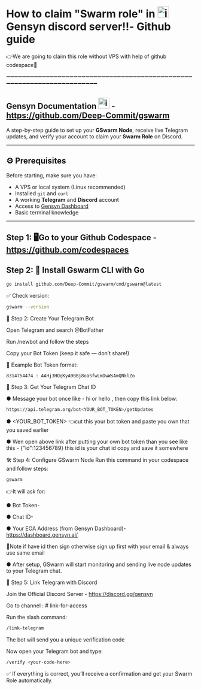 # How to claim "Swarm role" in <img width="30" height="-30" alt="image" src="https://github.com/user-attachments/assets/682a583a-63a3-4ddf-a840-aab7e94441e0"/> Gensyn discord server‼️- Github guide
👉We are going to claim this role without VPS with help of github codespace🤔

➖➖➖➖➖➖➖➖➖➖➖➖➖➖➖➖➖➖➖➖➖➖➖➖➖➖➖➖➖➖➖➖➖➖➖➖➖➖➖➖➖➖➖➖➖➖➖➖➖➖➖➖➖➖➖➖➖➖➖➖➖➖➖➖➖➖➖➖➖➖

## Gensyn Documentation <img width="30" height="-30" alt="image" src="https://github.com/user-attachments/assets/682a583a-63a3-4ddf-a840-aab7e94441e0"/> - https://github.com/Deep-Commit/gswarm

A step-by-step guide to set up your <b>GSwarm Node</b>, receive live Telegram updates, and verify your account to claim your <b>Swarm Role</b> on Discord.
</p>

---

## ⚙️ Prerequisites
Before starting, make sure you have:
- A VPS or local system (Linux recommended)
- Installed `git` and `curl`
- A working **Telegram** and **Discord** account
- Access to [Gensyn Dashboard](https://dashboard.gensyn.ai)
- Basic terminal knowledge

---
## Step 1: 🖥️Go to your Github Codespace - https://github.com/codespaces

## Step 2: 🧠 Install Gswarm CLI with Go

```bash
go install github.com/Deep-Commit/gswarm/cmd/gswarm@latest

```

✅ Check version:

```bash
gswarm --version

```

🤖 Step 2: Create Your Telegram Bot

Open Telegram and search @BotFather

Run /newbot and follow the steps

Copy your Bot Token (keep it safe — don’t share!)

🧾 Example Bot Token format:

```bash
8314754474 : AAHj3HQqKyA9BBj8oaSfwLmDwWsAmQNklZo

```

💬 Step 3: Get Your Telegram Chat ID

● Message your bot once like - hi or hello , then copy this link below:

```bash
https://api.telegram.org/bot<YOUR_BOT_TOKEN>/getUpdates

```
● <YOUR_BOT_TOKEN> 👈cut this your bot token and paste you own that you saved earlier

● Wen open above link after putting your own bot token than you see like this - {"id":123456789}
this id is your chat id copy and save it somewhere

🛠️ Step 4: Configure GSwarm Node
Run this command in your codespace and follow steps:

```bash
gswarm

```
👉It will ask for:

● Bot Token-

● Chat ID-

● Your EOA Address (from Gensyn Dashboard)-https://dashboard.gensyn.ai/

💠Note if have id then sign otherwise sign up first with your email & always use same email

● After setup, GSwarm will start monitoring and sending live node updates to your Telegram chat.

📡 Step 5: Link Telegram with Discord

Join the Official Discord Server - https://discord.gg/gensyn

Go to channel : # link-for-access

Run the slash command:

```bash
/link-telegram

```
The bot will send you a unique verification code

Now open your Telegram bot and type:

```bash
/verify <your-code-here>

```
✅ If everything is correct, you’ll receive a confirmation and get your Swarm Role automatically.




























